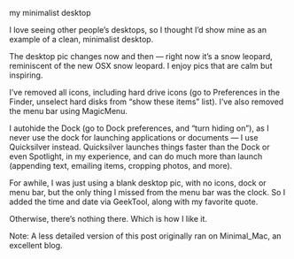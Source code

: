my minimalist desktop

I love seeing other people’s desktops, so I thought I’d show mine as an example
of a clean, minimalist desktop.

The desktop pic changes now and then — right now it’s a snow leopard,
reminiscent of the new OSX snow leopard. I enjoy pics that are calm but
inspiring.

I’ve removed all icons, including hard drive icons (go to Preferences in the
Finder, unselect hard disks from “show these items” list). I’ve also removed
the menu bar using MagicMenu.

I autohide the Dock (go to Dock preferences, and “turn hiding on”), as I never
use the dock for launching applications or documents — I use Quicksilver
instead. Quicksilver launches things faster than the Dock or even Spotlight, in
my experience, and can do much more than launch (appending text, emailing
items, cropping photos, and more).

For awhile, I was just using a blank desktop pic, with no icons, dock or menu
bar, but the only thing I missed from the menu bar was the clock. So I added
the time and date via GeekTool, along with my favorite quote.

Otherwise, there’s nothing there. Which is how I like it.

Note: A less detailed version of this post originally ran on Minimal_Mac, an
excellent blog.
